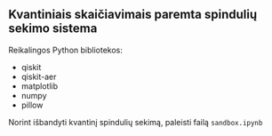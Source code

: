 ## Kvantiniais skaičiavimais paremta spindulių sekimo sistema
Reikalingos Python bibliotekos:
- qiskit
- qiskit-aer
- matplotlib
- numpy
- pillow

Norint išbandyti kvantinį spindulių sekimą, paleisti failą `sandbox.ipynb`